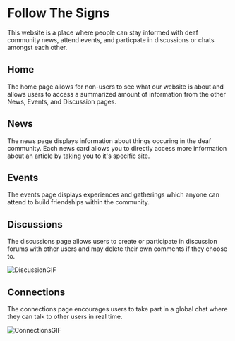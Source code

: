 # Follow The Signs

This website is a place where people can stay informed with deaf community news, attend events, and particpate in discussions or chats amongst each other.

## Home

The home page allows for non-users to see what our website is about and allows users to access a summarized amount of information from the other News, Events, and Discussion pages.

## News

The news page displays information about things occuring in the deaf community. Each news card allows you to directly access more information about an article by taking you to it's specific site.

## Events

The events page displays experiences and gatherings which anyone can attend to build friendships within the community.

## Discussions

The discussions page allows users to create or participate in discussion forums with other users and may delete their own comments if they choose to.

![DiscussionGIF](https://user-images.githubusercontent.com/83432261/139522112-d89f5e6b-8336-440f-a67a-33b42d4fc630.gif)

## Connections

The connections page encourages users to take part in a global chat where they can talk to other users in real time.

![ConnectionsGIF](https://user-images.githubusercontent.com/83432261/139522145-a8bf2e2c-c4e8-40e7-a941-c4c6aed4c911.gif)
